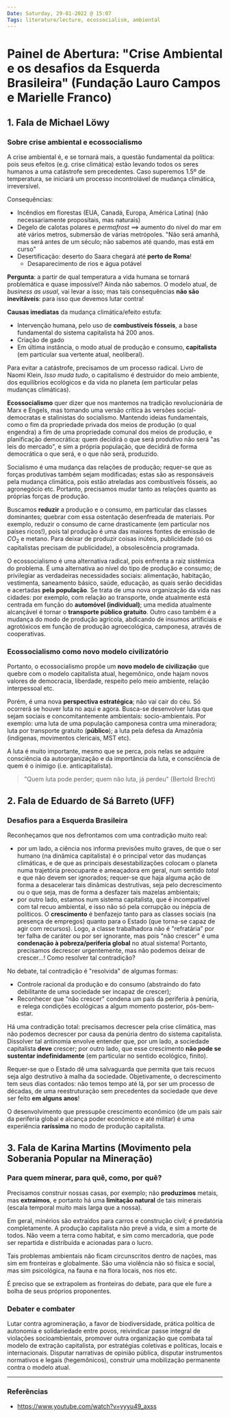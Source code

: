 ```yaml
---
Date: Saturday, 29-01-2022 @ 15:07
Tags: literature/lecture, ecossocialism, ambiental
---
```

# Painel de Abertura: "Crise Ambiental e os desafios da Esquerda Brasileira" (Fundação Lauro Campos e Marielle Franco)
## 1. Fala de Michael Löwy
### Sobre crise ambiental e ecossocialismo
A crise ambiental é, e se tornará mais, a questão fundamental da política: pois seus efeitos (e.g. crise climática) estão levando todos os seres humanos a uma catástrofe sem precedentes. Caso superemos 1.5º de temperatura, se iniciará um processo incontrolável de mudança climática, irreversível. 

Consequências: 
- Incêndios em florestas (EUA, Canadá, Europa, América Latina) (não necessariamente propositais, mas naturais)
- Degelo de calotas polares e *permafrost* $\implies$ aumento do nível do mar em até vários metros, submersão de várias metrópoles. "Não será amanhã, mas será antes de um século; não sabemos até quando, mas está em curso"
- Desertificação: deserto do Saara chegará até **perto de Roma**!
	- Desaparecimento de rios e água potável

**Pergunta**: a partir de qual temperatura a vida humana se tornará problemática e quase impossível? Ainda não sabemos. O modelo atual, de *business as usual*, vai levar a isso; mas tais consequências **não são inevitáveis**: para isso que devemos lutar contra!

**Causas imediatas** da mudança climática/efeito estufa:
- Intervenção humana, pelo uso de **combustíveis fósseis**, a base fundamental do sistema capitalista há 200 anos. 
- Criação de gado
- Em última instância, o modo atual de produção e consumo, **capitalista** (em particular sua vertente atual, neoliberal).

Para evitar a catástrofe, precisamos de um processo radical. Livro de Naomi Klein, *Isso muda tudo*, o capitalismo é destruidor do meio ambiente, dos equilíbrios ecológicos e da vida no planeta (em particular pelas mudanças climáticas). 

**Ecossocialismo** quer dizer que nos mantemos na tradição revolucionária de Marx e Engels, mas tomando uma versão crítica às versões social-democratas e stalinistas do socialismo. Mantendo ideias fundamentais, como o fim da propriedade privada dos meios de produção (o qual engendra) a fim de uma propriedade comunal dos meios de produção, e planificação democrática: quem decidirá o que será produtivo não será "as leis do mercado", e sim a própria população, que decidirá de forma democrática o que será, e o que não será, produzido. 

Socialismo é uma mudança das relações de produção; requer-se que as forças produtivas também sejam modificadas; estas são as responsáveis pela mudança climática, pois estão atreladas aos combustíveis fósseis, ao agronegócio etc. Portanto, precisamos mudar tanto as relações quanto as próprias forças de produção. 

Buscamos **reduzir** a produção e o consumo, em particular das classes dominantes; quebrar com essa ostentação desenfreada de materiais. Por exemplo, reduzir o consumo de carne drasticamente (em particular nos países ricos!), pois tal produção é uma das maiores fontes de emissão de $CO_2$ e metano. Para deixar de produzir coisas inúteis, publicidade (só os capitalistas precisam de publicidade), a obsolescência programada. 

O ecossocialismo é uma alternativa radical, pois enfrenta a raiz sistêmica do problema. É uma alternativa ao nível do tipo de produção e consumo; de privilegiar as verdadeiras necessidades sociais: alimentação, habitação, vestimenta, saneamento básico, saúde, educação, as quais serão decididas e acertadas **pela população**. Se trata de uma nova organização da vida nas cidades: por exemplo, com relação ao transporte, onde atualmente está centrada em função do **automóvel (individual)**; uma medida atualmente alcançável é tornar o **transporte público gratuito**. Outro caso também é a mudança do modo de produção agrícola, abdicando de insumos artificiais e agrotóxicos em função de produção agroecológica, camponesa, através de cooperativas. 

### Ecossocialismo como novo modelo civilizatório
Portanto, o ecossocialismo propõe um **novo modelo de civilização** que quebre com o modelo capitalista atual, hegemônico, onde hajam novos valores de democracia, liberdade, respeito pelo meio ambiente, relação interpessoal etc. 

Porém, é uma nova **perspectiva estratégica**; não vai cair do céu. Só ocorrerá se houver luta no aqui e agora. Busca-se desenvolver lutas que sejam sociais e concomitantemente ambientais: socio-ambientais. Por exemplo: uma luta de uma população camponesa contra uma mineradora; luta por transporte gratuito (**público**); a luta pela defesa da Amazônia (indígenas, movimentos clericais, MST etc). 

A luta é muito importante, mesmo que se perca, pois nelas se adquire consciência da autoorganização e da importância da luta, e consciência de quem é o inimigo (i.e. anticapitalista). 

> "Quem luta pode perder; quem não luta, já perdeu" (Bertold Brecht)


## 2. Fala de Eduardo de Sá Barreto (UFF)
### Desafios para a Esquerda Brasileira
Reconheçamos que nos defrontamos com uma contradição muito real: 
- por um lado, a ciência nos informa previsões muito graves, de que o ser humano (na dinâmica capitalista) é o principal vetor das mudanças climáticas, e de que as principais desestabilizações colocam o planeta numa trajetória preocupante e ameaçadora em geral, num sentido *total* e que não devem ser ignorados; requer-se que haja alguma ação de forma a desacelerar tais dinâmicas destrutivas, seja pelo decrescimento ou o que seja, mas de forma a desfazer tais mazelas ambientais;
- por outro lado, estamos num sistema capitalista, que é incompatível com tal recuo ambiental, e isso não só pela corrupção ou inépcia de políticos. O **crescimento** é benfazejo tanto para as classes sociais (na presença de empregos) quanto para o Estado (que torna-se capaz de agir com recursos). Logo, a classe trabalhadora não é "refratária" por ter falha de caráter ou por ser ignorante, mas pois "não crescer" é uma **condenação à pobreza/periferia global** no atual sistema! Portanto, precisamos decrescer urgentemente, mas não podemos deixar de crescer...! Como resolver tal contradição?

No debate, tal contradição é "resolvida" de algumas formas:
- Controle racional da produção e do consumo (abstraindo do fato debilitante de uma sociedade ser incapaz de crescer);
- Reconhecer que "não crescer" condena um país da periferia à penúria, e relega condições ecológicas a algum momento posterior, pós-bem-estar.

Há uma contradição total: precisamos decrescer pela crise climática, mas não podemos decrescer por causa da penúria dentro do sistema capitalista. Dissolver tal antinomia envolve entender que, por um lado, a sociedade capitalista **deve** crescer; por outro lado, que esse crescimento **não pode se sustentar indefinidamente** (em particular no sentido ecológico, finito). 

Requer-se que o Estado dê uma salvaguarda que permita que tais recuos seja algo destrutivo à malha da sociedade. Objetivamente, o decrescimento tem seus dias contados: não temos tempo até lá, por ser um processo de décadas, de uma reestruturação sem precedentes da sociedade que deve ser feito **em alguns anos**!

O desenvolvimento que pressupõe crescimento econômico (de um país sair da periferia global e alcança poder econômico e até militar) é uma experiência **raríssima** no modo de produção capitalista. 


## 3. Fala de Karina Martins (Movimento pela Soberania Popular na Mineração)
### Para quem minerar, para quê, como, por quê?
Precisamos construir nossas casas, por exemplo; não **produzimos** metais, mas **extraímos**, e portanto há uma **limitação natural** de tais minerais (escala temporal muito mais larga que a nossa). 

Em geral, minérios são extraídos para carros e construção civil; é predatória completamente. A produção capitalista não prevê a vida, e sim a morte de todos. Não veem a terra como habitat, e sim como mercadoria, que pode ser repartida e distribuída e acionadas para o lucro. 

Tais problemas ambientais não ficam circunscritos dentro de nações, mas sim em fronteiras e globalmente. São uma violência não só física e social, mas sim psicológica, na fauna e na flora locais, nos rios etc. 

É preciso que se extrapolem as fronteiras do debate, para que ele fure a bolha de seus próprios proponentes. 

### Debater e combater
Lutar contra agromineração, a favor de biodiversidade, prática política de autonomia e solidariedade entre povos, reivindicar passe integral de violações socioambientais, promover outra organização que combata tal modelo de extração capitalista, por estratégias coletivas e políticas, locais e internacionais. Disputar narrativas de opinião pública, disputar instrumentos normativos e legais (hegemônicos), construir uma mobilização permanente contra o modelo atual. 


---
### Referências
- https://www.youtube.com/watch?v=yyyu49_axss